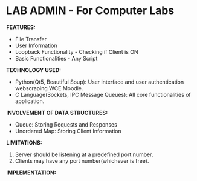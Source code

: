 # LAB ADMIN - For Computer Labs

**FEATURES:**
- File Transfer
- User Information
- Loopback Functionality - Checking if Client is ON
- Basic Functionalities - Any Script

**TECHNOLOGY USED:**
- Python(Qt5, Beautiful Soup): User interface and user authentication webscraping WCE Moodle.
- C Language(Sockets, IPC Message Queues): All core functionalities of application.

**INVOLVEMENT OF DATA STRUCTURES:**
- Queue: Storing Requests and Responses
- Unordered Map: Storing Client Information

**LIMITATIONS:**
1. Server should be listening at a predefined port number.
2. Clients may have any port number(whichever is free).

**IMPLEMENTATION:**
